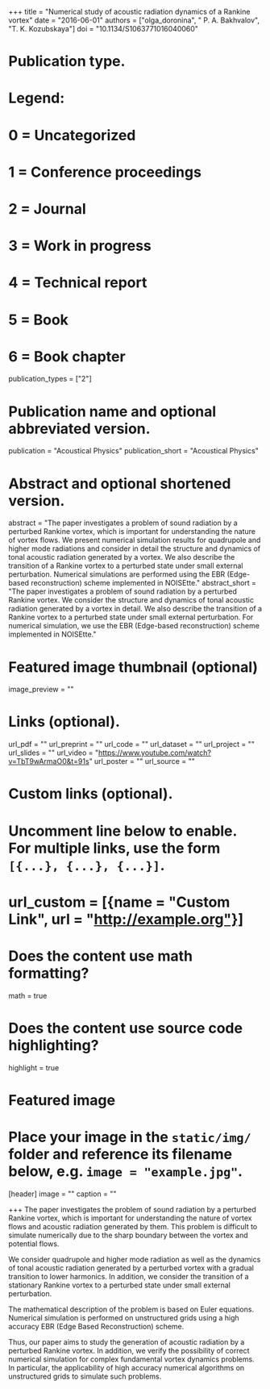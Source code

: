 +++
title = "Numerical study of acoustic radiation dynamics of a Rankine vortex"
date = "2016-06-01"
authors = ["olga_doronina", " P. A. Bakhvalov", "T. K. Kozubskaya"]
doi = "10.1134/S1063771016040060"
# Publication type.
# Legend:
# 0 = Uncategorized
# 1 = Conference proceedings
# 2 = Journal
# 3 = Work in progress
# 4 = Technical report
# 5 = Book
# 6 = Book chapter
publication_types = ["2"]

# Publication name and optional abbreviated version.
publication = "Acoustical Physics"
publication_short = "Acoustical Physics"

# Abstract and optional shortened version.
abstract = "The paper investigates a problem of sound radiation by a perturbed Rankine vortex, which is important for understanding the nature of vortex flows. We present numerical simulation results for quadrupole and higher mode radiations and consider in detail the structure and dynamics of tonal acoustic radiation generated by a vortex. We also describe the transition of a Rankine vortex to a perturbed state under small external perturbation. Numerical simulations are performed using the EBR (Edge-based reconstruction) scheme implemented in NOISEtte."
abstract_short = "The paper investigates a problem of sound radiation by a perturbed Rankine vortex. We consider the structure and dynamics of tonal acoustic radiation generated by a vortex in detail. We also describe the transition of a Rankine vortex to a perturbed state under small external perturbation. For numerical simulation, we use the EBR (Edge-based reconstruction) scheme implemented in NOISEtte."


# Featured image thumbnail (optional)
image_preview = ""

# Links (optional).
url_pdf = ""
url_preprint = ""
url_code = ""
url_dataset = ""
url_project = ""
url_slides = ""
url_video = "https://www.youtube.com/watch?v=TbT9wArmaO0&t=91s"
url_poster = ""
url_source = ""

# Custom links (optional).
#   Uncomment line below to enable. For multiple links, use the form `[{...}, {...}, {...}]`.
# url_custom = [{name = "Custom Link", url = "http://example.org"}]

# Does the content use math formatting?
math = true

# Does the content use source code highlighting?
highlight = true

# Featured image
# Place your image in the `static/img/` folder and reference its filename below, e.g. `image = "example.jpg"`.
[header]
image = ""
caption = ""

+++
The paper investigates the problem of sound radiation by a perturbed Rankine vortex, which is important for understanding the nature of vortex flows and acoustic radiation generated by them. This problem is difficult to simulate numerically due to the sharp boundary between the vortex and potential flows. 

We consider quadrupole and higher mode radiation as well as the dynamics of tonal acoustic radiation generated by a perturbed vortex with a gradual transition to lower harmonics. In addition, we consider the transition of a stationary Rankine vortex to a perturbed state under small external perturbation. 

The mathematical description of the problem is based on Euler equations. Numerical simulation is performed on unstructured grids using a high accuracy EBR (Edge Based Reconstruction) scheme.

Thus, our paper aims to study the generation of acoustic radiation by a perturbed Rankine vortex. In addition, we verify the possibility of correct numerical simulation for complex fundamental vortex dynamics problems. In particular, the applicability of high accuracy numerical algorithms on unstructured grids to simulate such problems.
